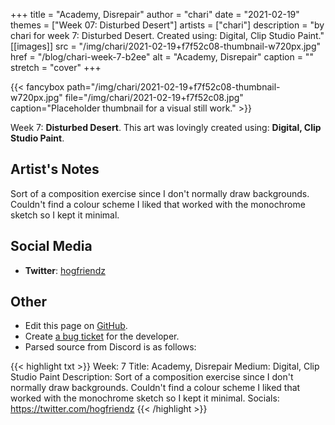 +++
title =       "Academy, Disrepair"
author =      "chari"
date =        "2021-02-19"
themes =      ["Week 07: Disturbed Desert"]
artists =     ["chari"]
description = "by chari for week 7: Disturbed Desert. Created using: Digital, Clip Studio Paint."
[[images]]
      src = "/img/chari/2021-02-19+f7f52c08-thumbnail-w720px.jpg"
      href = "/blog/chari-week-7-b2ee"
      alt = "Academy, Disrepair"
      caption = ""
      stretch = "cover"
+++

{{< fancybox path="/img/chari/2021-02-19+f7f52c08-thumbnail-w720px.jpg" file="/img/chari/2021-02-19+f7f52c08.jpg" caption="Placeholder thumbnail for a visual still work." >}}


Week 7: **Disturbed Desert**. This art was lovingly created using: **Digital, Clip Studio Paint**.

## Artist's Notes

Sort of a composition exercise since I don't normally draw backgrounds. Couldn't find a colour scheme I liked that worked with the monochrome sketch so I kept it minimal.

## Social Media

- **Twitter**: <a href='https://twitter.com/hogfriendz' target='_blank'>hogfriendz</a>

## Other

- Edit this page on [GitHub](https://github.com/teaminkling/web-refresh/edit/main/content/blog/chari-week-7-b2ee.md).
- Create [a bug ticket](https://github.com/teaminkling/web-refresh/issues/new?assignees=&labels=bug&template=problem-report.md&title=) for the developer.
- Parsed source from Discord is as follows:

{{< highlight txt >}}
Week: 7
Title: Academy, Disrepair
Medium: Digital, Clip Studio Paint
Description: Sort of a composition exercise since I don't normally draw backgrounds. Couldn't find a colour scheme I liked that worked with the monochrome sketch so I kept it minimal.
Socials: https://twitter.com/hogfriendz
{{< /highlight >}}
